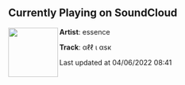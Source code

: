 ## Currently Playing on SoundCloud

[<img align="left" width="100" src="https://i1.sndcdn.com/artworks-000133284090-k542s2-t500x500.jpg">](https://soundcloud.com/essencenxc/all-i-ask)

**Artist**: essence 

**Track**: αℓℓ ι αѕк

Last updated at 04/06/2022 08:41
